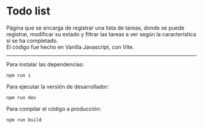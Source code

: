 # Todo list
Página que se encarga de registrar una lista de tareas, donde se puede registrar, modificar su estado y filtrar las tareas a ver según la característica si se ha completado. <br>
El código fue hecho en Vanilla Javascript, con Vite.
<hr>
Para instalar las dependencias:

```
npm run i
```

Para ejecutar la versión de desarrollador:

```
npm run dev
```

Para compilar el código a producción:

```
npm run build
```